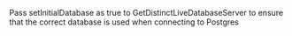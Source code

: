 Pass setInitialDatabase as true to GetDistinctLiveDatabaseServer to ensure that the correct database is used when connecting to Postgres
